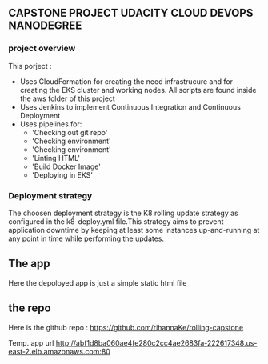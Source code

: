 ## CAPSTONE PROJECT UDACITY CLOUD DEVOPS NANODEGREE

### project overview
This porject :
* Uses CloudFormation for creating the need infrastrucure and for creating the EKS cluster and working nodes. All scripts are found inside the aws folder of this project
* Uses Jenkins to implement Continuous Integration and Continuous Deployment
* Uses pipelines for:
	- 'Checking out git repo' 
	- 'Checking environment'
    - 'Checking environment'
    - 'Linting HTML'
	- 'Build Docker Image'
	- 'Deploying in EKS'

### Deployment strategy
The choosen deployment strategy is the  K8 rolling update strategy as configured in the  k8-deploy.yml file.This strategy aims to prevent application downtime by keeping at least some instances up-and-running at any point in time while performing the updates.

## The app
Here the depoloyed app is just a simple static html file 

## the repo
Here is the github repo : https://github.com/rihannaKe/rolling-capstone 

Temp. app url http://abf1d8ba060ae4fe280c2cc4ae2683fa-222617348.us-east-2.elb.amazonaws.com:80